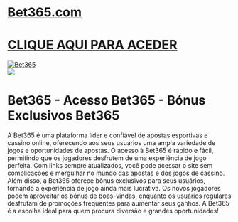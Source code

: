 # <a href="https://bit.ly/bet-brasil">Bet365.com</a>

# <a href="https://bit.ly/bet-brasil">CLIQUE AQUI PARA ACEDER</a>

<meta charset="UTF-8">
<meta name="viewport" content="width=device-width, initial-scale=1.0">
</head>
<body>

<div style=<text-align: center;">
<a href="https://bit.ly/bet-brasil" title="Bet365"><img src="https://github.com/user-attachments/assets/19bd918a-2288-46f8-bffe-9f3cfbd5f4b0" title="Bet365" alt="Bet365"></a></div>
<div style=<text-align: center;">
<a href="https://bit.ly/bet-brasil">
<img src="https://github.com/user-attachments/assets/19bd918a-2288-46f8-bffe-9f3cfbd5f4b0" />
</a></div>

# Bet365 - Acesso Bet365 - Bónus Exclusivos Bet365

A Bet365 é uma plataforma líder e confiável de apostas esportivas e cassino online, oferecendo aos seus usuários uma ampla variedade de jogos e oportunidades de apostas. O acesso à Bet365 é rápido e fácil, permitindo que os jogadores desfrutem de uma experiência de jogo perfeita. Com links sempre atualizados, você pode acessar o site sem complicações e mergulhar no mundo das apostas e dos jogos de cassino. Além disso, a Bet365 oferece bônus exclusivos para seus usuários, tornando a experiência de jogo ainda mais lucrativa. Os novos jogadores podem aproveitar os bônus de boas-vindas, enquanto os usuários regulares desfrutam de promoções frequentes para aumentar seus ganhos. A Bet365 é a escolha ideal para quem procura diversão e grandes oportunidades!
